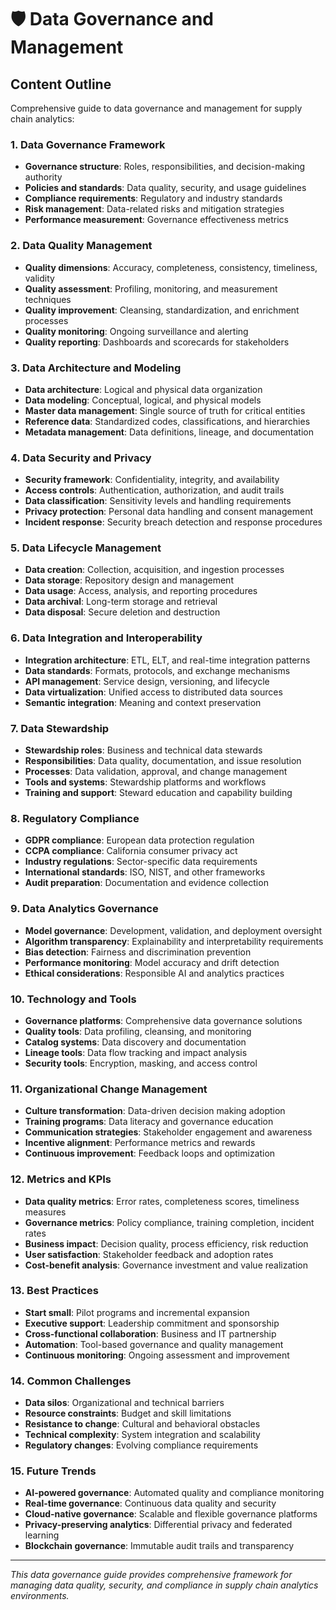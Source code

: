 # 🛡️ Data Governance and Management

## Content Outline

Comprehensive guide to data governance and management for supply chain analytics:

### 1. Data Governance Framework
- **Governance structure**: Roles, responsibilities, and decision-making authority
- **Policies and standards**: Data quality, security, and usage guidelines
- **Compliance requirements**: Regulatory and industry standards
- **Risk management**: Data-related risks and mitigation strategies
- **Performance measurement**: Governance effectiveness metrics

### 2. Data Quality Management
- **Quality dimensions**: Accuracy, completeness, consistency, timeliness, validity
- **Quality assessment**: Profiling, monitoring, and measurement techniques
- **Quality improvement**: Cleansing, standardization, and enrichment processes
- **Quality monitoring**: Ongoing surveillance and alerting
- **Quality reporting**: Dashboards and scorecards for stakeholders

### 3. Data Architecture and Modeling
- **Data architecture**: Logical and physical data organization
- **Data modeling**: Conceptual, logical, and physical models
- **Master data management**: Single source of truth for critical entities
- **Reference data**: Standardized codes, classifications, and hierarchies
- **Metadata management**: Data definitions, lineage, and documentation

### 4. Data Security and Privacy
- **Security framework**: Confidentiality, integrity, and availability
- **Access controls**: Authentication, authorization, and audit trails
- **Data classification**: Sensitivity levels and handling requirements
- **Privacy protection**: Personal data handling and consent management
- **Incident response**: Security breach detection and response procedures

### 5. Data Lifecycle Management
- **Data creation**: Collection, acquisition, and ingestion processes
- **Data storage**: Repository design and management
- **Data usage**: Access, analysis, and reporting procedures
- **Data archival**: Long-term storage and retrieval
- **Data disposal**: Secure deletion and destruction

### 6. Data Integration and Interoperability
- **Integration architecture**: ETL, ELT, and real-time integration patterns
- **Data standards**: Formats, protocols, and exchange mechanisms
- **API management**: Service design, versioning, and lifecycle
- **Data virtualization**: Unified access to distributed data sources
- **Semantic integration**: Meaning and context preservation

### 7. Data Stewardship
- **Stewardship roles**: Business and technical data stewards
- **Responsibilities**: Data quality, documentation, and issue resolution
- **Processes**: Data validation, approval, and change management
- **Tools and systems**: Stewardship platforms and workflows
- **Training and support**: Steward education and capability building

### 8. Regulatory Compliance
- **GDPR compliance**: European data protection regulation
- **CCPA compliance**: California consumer privacy act
- **Industry regulations**: Sector-specific data requirements
- **International standards**: ISO, NIST, and other frameworks
- **Audit preparation**: Documentation and evidence collection

### 9. Data Analytics Governance
- **Model governance**: Development, validation, and deployment oversight
- **Algorithm transparency**: Explainability and interpretability requirements
- **Bias detection**: Fairness and discrimination prevention
- **Performance monitoring**: Model accuracy and drift detection
- **Ethical considerations**: Responsible AI and analytics practices

### 10. Technology and Tools
- **Governance platforms**: Comprehensive data governance solutions
- **Quality tools**: Data profiling, cleansing, and monitoring
- **Catalog systems**: Data discovery and documentation
- **Lineage tools**: Data flow tracking and impact analysis
- **Security tools**: Encryption, masking, and access control

### 11. Organizational Change Management
- **Culture transformation**: Data-driven decision making adoption
- **Training programs**: Data literacy and governance education
- **Communication strategies**: Stakeholder engagement and awareness
- **Incentive alignment**: Performance metrics and rewards
- **Continuous improvement**: Feedback loops and optimization

### 12. Metrics and KPIs
- **Data quality metrics**: Error rates, completeness scores, timeliness measures
- **Governance metrics**: Policy compliance, training completion, incident rates
- **Business impact**: Decision quality, process efficiency, risk reduction
- **User satisfaction**: Stakeholder feedback and adoption rates
- **Cost-benefit analysis**: Governance investment and value realization

### 13. Best Practices
- **Start small**: Pilot programs and incremental expansion
- **Executive support**: Leadership commitment and sponsorship
- **Cross-functional collaboration**: Business and IT partnership
- **Automation**: Tool-based governance and quality management
- **Continuous monitoring**: Ongoing assessment and improvement

### 14. Common Challenges
- **Data silos**: Organizational and technical barriers
- **Resource constraints**: Budget and skill limitations
- **Resistance to change**: Cultural and behavioral obstacles
- **Technical complexity**: System integration and scalability
- **Regulatory changes**: Evolving compliance requirements

### 15. Future Trends
- **AI-powered governance**: Automated quality and compliance monitoring
- **Real-time governance**: Continuous data quality and security
- **Cloud-native governance**: Scalable and flexible governance platforms
- **Privacy-preserving analytics**: Differential privacy and federated learning
- **Blockchain governance**: Immutable audit trails and transparency

---

*This data governance guide provides comprehensive framework for managing data quality, security, and compliance in supply chain analytics environments.*
